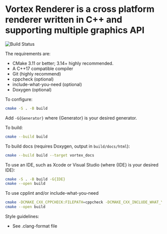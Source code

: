 # Vortex Renderer is a cross platform renderer written in C++ and supporting multiple graphics API

![Build Status](https://github.com/Malediktus/VortexRenderer/workflows/build/badge.svg)

The requirements are:

- CMake 3.11 or better; 3.14+ highly recommended.
- A C++17 compatible compiler
- Git (highly recommend)
- cppcheck (optional)
- include-what-you-need (optional)
- Doxygen (optional)

To configure:

```bash
cmake -S . -B build
```

Add `-G{Generator}` where {Generator} is your desired generator.

To build:

```bash
cmake --build build
```

To build docs (requires Doxygen, output in `build/docs/html`):

```bash
cmake --build build --target vortex_docs
```

To use an IDE, such as Xcode or Visual Studio (where {IDE} is your desired IDE):

```bash
cmake -S . -B build -G{IDE}
cmake --open build
```

To use cpplint and/or include-what-you-need

```bash
cmake -DCMAKE_CXX_CPPCHECK:FILEPATH=cppcheck -DCMAKE_CXX_INCLUDE_WHAT_YOU_USE=include-what-you-use -S . -B build
cmake --open build
```

Style guidelines:

- See .clang-format file
